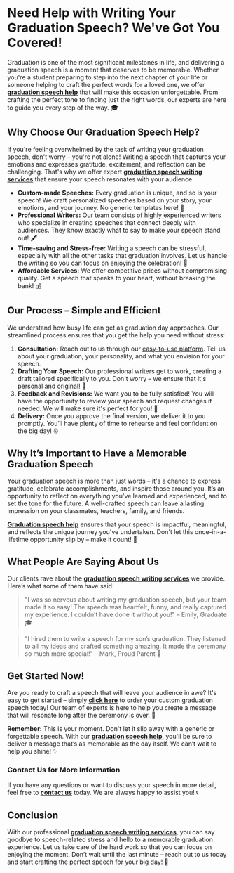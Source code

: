 # Need Help with Writing Your Graduation Speech? We've Got You Covered!

Graduation is one of the most significant milestones in life, and delivering a graduation speech is a moment that deserves to be memorable. Whether you're a student preparing to step into the next chapter of your life or someone helping to craft the perfect words for a loved one, we offer **[graduation speech help](https://tinyurl.com/topessay?keyword=graduation+speech+help)** that will make this occasion unforgettable. From crafting the perfect tone to finding just the right words, our experts are here to guide you every step of the way. 🎓

## Why Choose Our Graduation Speech Help?

If you're feeling overwhelmed by the task of writing your graduation speech, don't worry – you're not alone! Writing a speech that captures your emotions and expresses gratitude, excitement, and reflection can be challenging. That's why we offer expert **[graduation speech writing services](https://tinyurl.com/topessay?keyword=graduation+speech+help)** that ensure your speech resonates with your audience.

- **Custom-made Speeches:** Every graduation is unique, and so is your speech! We craft personalized speeches based on your story, your emotions, and your journey. No generic templates here! 💬
- **Professional Writers:** Our team consists of highly experienced writers who specialize in creating speeches that connect deeply with audiences. They know exactly what to say to make your speech stand out! 🖋️
- **Time-saving and Stress-free:** Writing a speech can be stressful, especially with all the other tasks that graduation involves. Let us handle the writing so you can focus on enjoying the celebration! 🎉
- **Affordable Services:** We offer competitive prices without compromising quality. Get a speech that speaks to your heart, without breaking the bank! 💰

## Our Process – Simple and Efficient

We understand how busy life can get as graduation day approaches. Our streamlined process ensures that you get the help you need without stress:

1. **Consultation:** Reach out to us through our [easy-to-use platform](https://tinyurl.com/topessay?keyword=graduation+speech+help). Tell us about your graduation, your personality, and what you envision for your speech.
2. **Drafting Your Speech:** Our professional writers get to work, creating a draft tailored specifically to you. Don't worry – we ensure that it's personal and original! 📝
3. **Feedback and Revisions:** We want you to be fully satisfied! You will have the opportunity to review your speech and request changes if needed. We will make sure it's perfect for you! 🔄
4. **Delivery:** Once you approve the final version, we deliver it to you promptly. You’ll have plenty of time to rehearse and feel confident on the big day! ⏰

## Why It’s Important to Have a Memorable Graduation Speech

Your graduation speech is more than just words – it's a chance to express gratitude, celebrate accomplishments, and inspire those around you. It’s an opportunity to reflect on everything you've learned and experienced, and to set the tone for the future. A well-crafted speech can leave a lasting impression on your classmates, teachers, family, and friends.

**[Graduation speech help](https://tinyurl.com/topessay?keyword=graduation+speech+help)** ensures that your speech is impactful, meaningful, and reflects the unique journey you've undertaken. Don't let this once-in-a-lifetime opportunity slip by – make it count! 🌟

## What People Are Saying About Us

Our clients rave about the **[graduation speech writing services](https://tinyurl.com/topessay?keyword=graduation+speech+help)** we provide. Here’s what some of them have said:

> "I was so nervous about writing my graduation speech, but your team made it so easy! The speech was heartfelt, funny, and really captured my experience. I couldn’t have done it without you!" – Emily, Graduate 🎓

> "I hired them to write a speech for my son’s graduation. They listened to all my ideas and crafted something amazing. It made the ceremony so much more special!" – Mark, Proud Parent 👏

## Get Started Now!

Are you ready to craft a speech that will leave your audience in awe? It's easy to get started – simply **[click here](https://tinyurl.com/topessay?keyword=graduation+speech+help)** to order your custom graduation speech today! Our team of experts is here to help you create a message that will resonate long after the ceremony is over. 📅

**Remember:** This is your moment. Don't let it slip away with a generic or forgettable speech. With our **[graduation speech help](https://tinyurl.com/topessay?keyword=graduation+speech+help)**, you'll be sure to deliver a message that’s as memorable as the day itself. We can’t wait to help you shine! ✨

### Contact Us for More Information

If you have any questions or want to discuss your speech in more detail, feel free to **[contact us](https://tinyurl.com/topessay?keyword=graduation+speech+help)** today. We are always happy to assist you! 📞

## Conclusion

With our professional **[graduation speech writing services](https://tinyurl.com/topessay?keyword=graduation+speech+help)**, you can say goodbye to speech-related stress and hello to a memorable graduation experience. Let us take care of the hard work so that you can focus on enjoying the moment. Don’t wait until the last minute – reach out to us today and start crafting the perfect speech for your big day! 🎉
